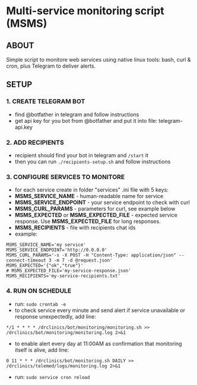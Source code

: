 # Multi-service monitoring script (MSMS)

## ABOUT
Simple script to monitore web services using native linux tools: bash, curl & cron, plus Telegram to deliver alerts.

## SETUP

### 1. CREATE TELEGRAM BOT
- find @botfather in telegram and follow instructions
- get api key for you bot from @botfather and put it into file: telegram-api.key

### 2. ADD RECIPIENTS
- recipient should find your bot in telegram and ```/start``` it
- then you can run ```./recipients-setup.sh``` and follow instructions

### 3. CONFIGURE SERVICES TO MONITORE
- for each service create in folder "services" .ini file with 5 keys:
 - **MSMS_SERVICE_NAME** - human-readable name for service
 - **MSMS_SERVICE_ENDPOINT** - your service endpoint to check with curl
 - **MSMS_CURL_PARAMS** - parameters for curl, see example below
 - **MSMS_EXPECTED** or **MSMS_EXPECTED_FILE** - expected service response. Use **MSMS_EXPECTED_FILE** for long responses.
 - **MSMS_RECIPIENTS** - file with recipients chat ids
- example:
```
MSMS_SERVICE_NAME='my service'
MSMS_SERVICE_ENDPOINT='http://0.0.0.0'
MSMS_CURL_PARAMS='-s -X POST -H "Content-Type: application/json" --connect-timeout 3 -m 7 -d @request.json'
MSMS_EXPECTED='{"ok","true"}'
# MSMS_EXPECTED_FILE='my-service-response.json'
MSMS_RECIPIENTS='my-service-recipients.txt'
```
### 4. RUN ON SCHEDULE
- run: ```sudo crontab -e```
- to check service every minute and send alert if service unavailable or response unexpectedly, add line:
```
*/1 * * * * /drclinics/bot/monitoring/monitoring.sh >> /drclinics/bot/monitoring/monitoring.log 2>&1
```
- to enable alert every day at 11:00AM as confirmation that monitoring itself is alive, add line:
```
0 11 * * * /drclinics/bot/monitoring.sh DAILY >> /drclinics/telemed/logs/monitoring.log 2>&1
```
- run: ```sudo service cron reload```

